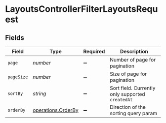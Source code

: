 # LayoutsControllerFilterLayoutsRequest


## Fields

| Field                                                    | Type                                                     | Required                                                 | Description                                              |
| -------------------------------------------------------- | -------------------------------------------------------- | -------------------------------------------------------- | -------------------------------------------------------- |
| `page`                                                   | *number*                                                 | :heavy_minus_sign:                                       | Number of page for pagination                            |
| `pageSize`                                               | *number*                                                 | :heavy_minus_sign:                                       | Size of page for pagination                              |
| `sortBy`                                                 | *string*                                                 | :heavy_minus_sign:                                       | Sort field. Currently only supported `createdAt`         |
| `orderBy`                                                | [operations.OrderBy](../../models/operations/orderby.md) | :heavy_minus_sign:                                       | Direction of the sorting query param                     |
